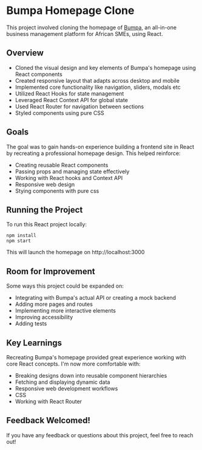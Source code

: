

# Bumpa Homepage Clone

This project involved cloning the homepage of [Bumpa](https://bumpa.com/), an all-in-one business management platform for African SMEs, using React. 

## Overview

- Cloned the visual design and key elements of Bumpa's homepage using React components
- Created responsive layout that adapts across desktop and mobile
- Implemented core functionality like navigation, sliders, modals etc
- Utilized React Hooks for state management 
- Leveraged React Context API for global state
- Used React Router for navigation between sections
- Styled components using  pure CSS

## Goals

The goal was to gain hands-on experience building a frontend site in React by recreating a professional homepage design. This helped reinforce:

- Creating reusable React components
- Passing props and managing state effectively
- Working with React hooks and Context API
- Responsive web design
- Stying components with pure css

## Running the Project

To run this React project locally:

```
npm install
npm start
```

This will launch the homepage on http://localhost:3000

## Room for Improvement

Some ways this project could be expanded on:

- Integrating with Bumpa's actual API or creating a mock backend
- Adding more pages and routes 
- Implementing more interactive elements
- Improving accessibility
- Adding tests

## Key Learnings

Recreating Bumpa's homepage provided great experience working with core React concepts. I'm now more comfortable with:

- Breaking designs down into reusable component hierarchies
- Fetching and displaying dynamic data 
- Responsive web development workflows
- CSS 
- Working with React Router 

## Feedback Welcomed!

If you have any feedback or questions about this project, feel free to reach out!

